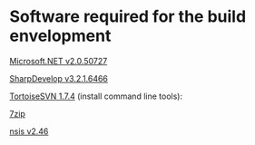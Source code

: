 # Software required for the build envelopment #

[Microsoft.NET v2.0.50727](http://www.microsoft.com/download/en/details.aspx?id=19)

[SharpDevelop v3.2.1.6466](http://sourceforge.net/projects/sharpdevelop/files/SharpDevelop%203.x/3.2/SharpDevelop_3.2.1.6466_Setup.msi/download)

[TortoiseSVN 1.7.4](https://sourceforge.net/projects/tortoisesvn/files/1.7.4/Application/) (install command line tools):

[7zip](http://www.7-zip.org/download.html)

[nsis v2.46](http://sourceforge.net/projects/nsis/files/NSIS%202/2.46/nsis-2.46-setup.exe/download)